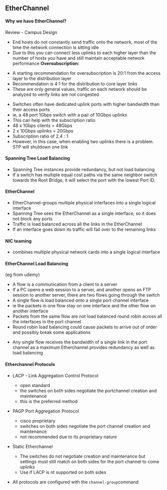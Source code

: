 ## EtherChannel

#### Why we have EtherChannel?

Review - Campus Design

- End hosts do not constantly send traffic onto the network, most of the time the network connection is sitting idle
- Due to this you can connect less uplinks to each higher layer than the number of hosts you have and still maintain acceptable network performance
**Oversubscription:**
* A starting recommendation for oversubscription is 20:1 from the access layer to the distribution layer
* Recommendation is 4:1 for the distribution to core layer links
* These are only general values, traffic on each network should be analyzed to verify links are not congested

- Switches often have dedicated uplink ports with higher bandwidth than their access ports
- ie, a 48 port 1Gbps switch with a pair of 10Gbps uplinks
- This can help with the subscription ratio 
- 48 x 1Gbps clients = 48Gbps
- 2 x 10Gbps uplinks = 20Gbps
- Subscription ratio of 2.4 : 1
- However, in this case, when enabling two uplinks there is a problem. STP will shutdown one link

#### Spanning Tree Load Balancing

* Spanning Tree instances provide redundancy, but not load balancing 
* If a switch has multiple equal cost paths via the same neighbor switch towards the Root Bridge, it will select the port with the lowest Port ID.

#### EtherChannel
- EtherChannel-groups multiple physical interfaces into a single logical interface
- Spanning Tree sees the EtherChannel as a single interface, so it does not block any ports 
- Traffic is load balanced across all the links in the EtherChannel
- If an interface goes down its traffic will fail over to the remaining links

#### NIC teaming
- combines multiple physical network cards into a single logical interface 

#### EtherChannel Load Balancing 
(eg from udemy)

* A flow is a communication from a client to a server
* If a PC opens a web session to a server, and another opens an FTP session to another server, there are two flows going through the switch 
* A single flow is load balanced onto a single port channel interface 
* ie the packets in one flow stay on one interface and the other flow on another interface  
* Packets from the same flow are not load balanced round robin across all the interfaces in the port channel 
* Round robin load balancing could cause packets to arrive out of order and possibly break some applications

- Any single flow receives the bandwidth of a single link in the port channel as a maximum
Etherchannel provides redundancy as well as load balancing

#### Etherchannel Protocols

- LACP - Link Aggregation Control Protocol
    * open standard
    * the switches on both sides negotiate the portchannel creation and maintenance
    * this is the preferred method

- PAGP Port Aggregation Protocol
    * cisco proprietary
    * switches on both sides negotiate the port channel creation and maintenance
    * not recommended due to its proprietary nature 

- Static Etherchannel
    * The switches do not negotiate creation and maintenance but settings must still match on both sides for the port channel to come uplinks
    * Use if LACP is nt supported on both sides

- All protocols are configured with the ```channel-group```command



